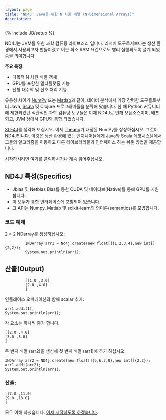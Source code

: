 ```yaml
---
layout: page
title: "ND4J: Java를 위한 N 차원 배열 (N-Dimensional Arrays)"
description: 
---
```

{% include JB/setup %}

ND4J는 JVM를 위한 과학 컴퓨팅 라이브러리 입니다. 리서치 도구로서보다는 생산 환경에서 사용되고자 만들어졌고 이는 최소 RAM 요건으로도 빨리 실행되도록 설계 되었슴을 의미합니다.

**주요 특징**:

* 다목적 N 차원 배열 객체
* GPU를 포함한 멀티플랫폼 기능
* 선형 대수학 및 신호 처리 기능

유용성 차이가 [NumPy](http://www.numpy.org) 또는 [Matlab](http://www.mathworks.com)과 같이, 데이터 분석에서 가장 강력한 도구들로부터 Java, [Scala](http://nd4j.org/scala.html) 및 Clojure 프로그래머들을 분류해 왔습니다. 한 때 Python 커뮤니티에 제한되었던 직관적인 과학 컴퓨팅 도구들은  이제 ND4J로 인해 오픈소스이며, 배포되고, JVM 상에서 GPU와 통합 되었습니다.

[SLF4J](http://www.slf4j.org)를 생각해 보십시오. 이제 [Theano](http://deeplearning.net/software/theano/)가 내장된 NumPy를 상상하십시오. 그것이 ND4J입니다. 이것은 생산 환경에 있는 엔지니어들에게 Java와 Scala 에코시스템에서 그들의 알고리즘을 이동하고 다른 라이브러리들과 인터페이스 하는 쉬운 방법을 제공합니다.

[시작하시려면 여기를 클릭하시거나](http://nd4j.org/getstarted.html) 계속 읽어주십시오.

## ND4J 특성(Specifics)

* Jblas 및 Netblas Blas를 통한 CUDA 및 네이티브(Native)를 통해 GPU를 지원합니다.
* 이 모두가 통합 인터페이스에 포함되어 있습니다.
* 그 API는 Numpy, Matlab 및 scikit-learn의 의미론(semantics)를 모방합니다.

### 코드 예제

2 × 2 NDarray를 생성하십시오:

			 INDArray arr1 = Nd4j.create(new float[]{1,2,3,4},new int[]{2,2});
			 System.out.println(arr1);

## 산출(Output)

			 [[1.0 ,3.0]
			 [2.0 ,4.0]
			 ]

인플레이스 오퍼레이션와 함께 scalar 추가:

    arr1.addi(1);
    System.out.println(arr1);

각 요소는 하나씩 증가 합니다.

    [[2.0 ,4.0]
    [3.0 ,5.0]
    ]

두 번째 배열 (arr2)을 생성해 첫 번째 배열 (arr1)에 추가 하십시오:

    INDArray arr2 = ND4j.create(new float[]{5,6,7,8},new int[]{2,2});
    arr1.addi(arr2);
    System.out.println(arr1);

### 산출:

    [[7.0 ,11.0]
    [9.0 ,13.0]
    ]

모두 이해 하셨습니다. [이제 시작하도록 하겠습니다](http://nd4j.org/getstarted.html).
